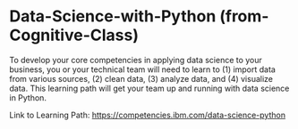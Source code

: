 # Data-Science-with-Python (from-Cognitive-Class)
To develop your core competencies in applying data science to your business, you or your technical team will need to learn to (1) import data from various sources, (2) clean data, (3) analyze data, and (4) visualize data. This learning path will get your team up and running with data science in Python.

Link to Learning Path: https://competencies.ibm.com/data-science-python
